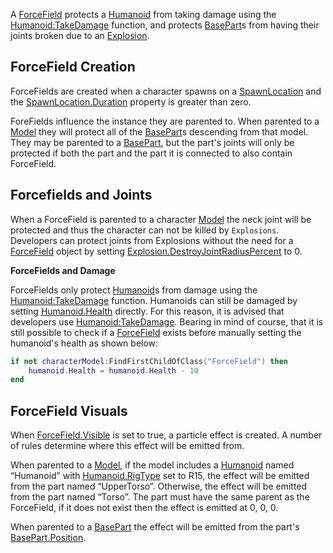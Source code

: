 A [ForceField](https://developer.roblox.com/en-us/api-reference/class/ForceField) protects a [Humanoid](https://developer.roblox.com/en-us/api-reference/class/Humanoid) from taking damage using the [Humanoid:TakeDamage](https://developer.roblox.com/en-us/api-reference/function/Humanoid/TakeDamage) function, and protects [BasePart](https://developer.roblox.com/en-us/api-reference/class/BasePart)s from having their joints broken due to an [Explosion](https://developer.roblox.com/en-us/api-reference/class/Explosion).

ForceField Creation
-------------------

ForceFields are created when a character spawns on a [SpawnLocation](https://developer.roblox.com/en-us/api-reference/class/SpawnLocation) and the [SpawnLocation.Duration](https://developer.roblox.com/en-us/api-reference/property/SpawnLocation/Duration) property is greater than zero.

ForeFields influence the instance they are parented to. When parented to a [Model](https://developer.roblox.com/en-us/api-reference/class/Model) they will protect all of the [BasePart](https://developer.roblox.com/en-us/api-reference/class/BasePart)s descending from that model. They may be parented to a [BasePart](https://developer.roblox.com/en-us/api-reference/class/BasePart), but the part's joints will only be protected if both the part and the part it is connected to also contain ForceField.

Forcefields and Joints
----------------------

When a ForceField is parented to a character [Model](https://developer.roblox.com/en-us/api-reference/class/Model) the neck joint will be protected and thus the character can not be killed by `Explosions`. Developers can protect joints from Explosions without the need for a [ForceField](https://developer.roblox.com/en-us/api-reference/class/ForceField) object by setting [Explosion.DestroyJointRadiusPercent](https://developer.roblox.com/en-us/api-reference/property/Explosion/DestroyJointRadiusPercent) to 0.

**ForceFields and Damage**

ForceFields only protect [Humanoid](https://developer.roblox.com/en-us/api-reference/class/Humanoid)s from damage using the [Humanoid:TakeDamage](https://developer.roblox.com/en-us/api-reference/function/Humanoid/TakeDamage) function. Humanoids can still be damaged by setting [Humanoid.Health](https://developer.roblox.com/en-us/api-reference/property/Humanoid/Health) directly. For this reason, it is advised that developers use [Humanoid:TakeDamage](https://developer.roblox.com/en-us/api-reference/function/Humanoid/TakeDamage). Bearing in mind of course, that it is still possible to check if a [ForceField](https://developer.roblox.com/en-us/api-reference/class/ForceField) exists before manually setting the humanoid's health as shown below:

```lua
if not characterModel:FindFirstChildOfClass("ForceField") then
	humanoid.Health = humanoid.Health - 10
end
``` 

ForceField Visuals
------------------

When [ForceField.Visible](https://developer.roblox.com/en-us/api-reference/property/ForceField/Visible) is set to true, a particle effect is created. A number of rules determine where this effect will be emitted from.

When parented to a [Model](https://developer.roblox.com/en-us/api-reference/class/Model), if the model includes a [Humanoid](https://developer.roblox.com/en-us/api-reference/class/Humanoid) named “Humanoid” with [Humanoid.RigType](https://developer.roblox.com/en-us/api-reference/property/Humanoid/RigType) set to R15, the effect will be emitted from the part named “UpperTorso”. Otherwise, the effect will be emitted from the part named “Torso”. The part must have the same parent as the ForceField, if it does not exist then the effect is emitted at 0, 0, 0.

When parented to a [BasePart](https://developer.roblox.com/en-us/api-reference/class/BasePart) the effect will be emitted from the part's [BasePart.Position](https://developer.roblox.com/en-us/api-reference/property/BasePart/Position).